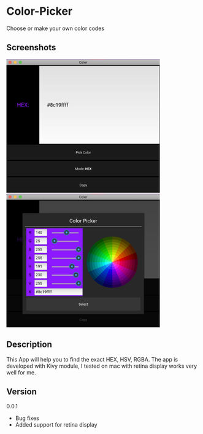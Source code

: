 # Color-Picker
Choose or make your own color codes

## Screenshots
<img src="https://github.com/Saadmairaj/Color-Picker/blob/master/Screenshot%202019-04-03%20at%202.35.57%20PM.png" width="400" height="348"> <img src="https://github.com/Saadmairaj/Color-Picker/blob/master/Screenshot%202019-04-03%20at%202.35.51%20PM.png" width="400" height="348">


## Description
This App will help you to find the exact HEX, HSV, RGBA. The app is developed with Kivy module, I tested on mac with retina display works very well for me. 

## Version
  0.0.1
  * Bug fixes
  * Added support for retina display
